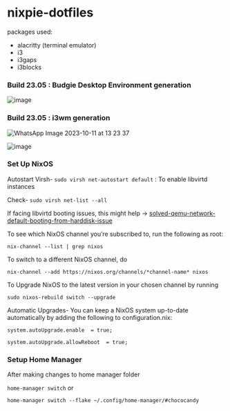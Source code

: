 # nixpie-dotfiles

packages used:

- alacritty (terminal emulator)
- i3
- i3gaps
- i3blocks

### Build 23.05 : Budgie Desktop Environment generation

![image](https://github.com/chococandy63/nixpie-dotfiles/assets/79960426/162861bd-9384-47e7-8a22-fb9456c46002)

### Build 23.05 : i3wm generation

![WhatsApp Image 2023-10-11 at 13 23 37](https://github.com/chococandy63/nixpie-dotfiles/assets/79960426/06ffc2e3-446b-469a-a91d-b7ef16b177d8)

![image](https://github.com/chococandy63/nixpie-dotfiles/assets/79960426/fe7bb50f-c9d6-4374-bc7b-fd69a78ef0be)



### Set Up NixOS

 Autostart Virsh- `sudo virsh net-autostart default` : To enable libvirtd instances 

 Check- `sudo virsh net-list --all`

If facing libvirtd booting issues, this might help -> [solved-qemu-network-default-booting-from-harddisk-issue](https://forum.level1techs.com/t/solved-qemu-network-default-is-not-active-booting-from-hard-disk/194698)


To see which NixOS channel you’re subscribed to, run the following as root:

`nix-channel --list | grep nixos`

To switch to a different NixOS channel, do

`nix-channel --add https://nixos.org/channels/*channel-name* nixos`

To Upgrade NixOS to the latest version in your chosen channel by running

`sudo nixos-rebuild switch --upgrade`

Automatic Upgrades- You can keep a NixOS system up-to-date automatically by adding the following to configuration.nix:

```system.autoUpgrade.enable  = true;```

```system.autoUpgrade.allowReboot  = true;```

### Setup Home Manager

After making changes to home manager folder

```home-manager switch``` or

```home-manager switch --flake ~/.config/home-manager/#chococandy```

